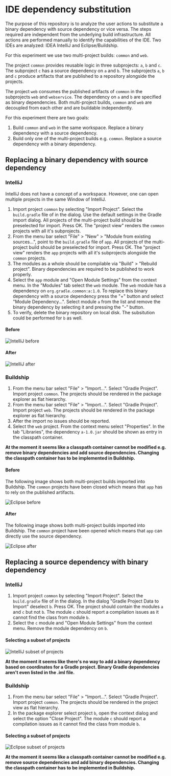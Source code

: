 # IDE dependency substitution

The purpose of this repository is to analyze the user actions to substitute a binary dependency with source dependency or vice versa. The steps required are independent from the underlying build infrastructure. All actions are performed manually to identify the capabilities of the IDE. Two IDEs are analyzed: IDEA IntelliJ and Eclipse/Buildship.

For this experiment we use two multi-project builds: `common` and `web`.

The project `common` provides reusable logic in three subprojects: `a`, `b` and `c`. The subproject `c` has a source dependency on `a` and `b`. The subprojects `a`, `b` and `c` produce artifacts that are published to a repository alongside the projects. 

The project `web` consumes the published artifacts of `common` in the subprojects `web` and `webservice`. The dependency on `a` and `b` are specified as binary dependencies. Both multi-project builds, `common` and `web` are decoupled from each other and are buildable independently.

For this experiment there are two goals:

1. Build `common` and `web` in the same workspace. Replace a binary dependency with a source dependency.
2. Build only one of the multi-project builds e.g. `common`. Replace a source dependency with a binary dependency.

## Replacing a binary dependency with source dependency

### IntelliJ

IntelliJ does not have a concept of a workspace. However, one can open multiple projects in the same Window of IntelliJ.

1. Import project `common` by selecting "Import Project". Select the `build.gradle` file of in the dialog. Use the default settings in the Gradle import dialog. All projects of the multi-project build should be preselected for import. Press OK. The "project view" renders the `common` projects with all it's subprojects.
2. From the menu bar select "File" > "New" > "Module from existing sources...", point to the `build.gradle` file of `app`. All projects of the multi-project build should be preselected for import. Press OK. The "project view" renders the `app` projects with all it's subprojects alongside the `common` projects.
3. The modules as a whole should be compilable via "Build" > "Rebuild project". Binary dependencies are required to be published to work properly.
4. Select the `app` module and "Open Module Settings" from the context menu. In the "Modules" tab select the `web` module. The `web` module has a dependency on `org.gradle.common:a:1.0`. To replace this binary dependency with a source dependency press the "+" button and select "Module Dependency...". Select module `a` from the list and remove the binary dependency by selecting it and pressing the "-" button.
5. To verify, delete the binary repository on local disk. The subsitution could be performed for `b` as well.

#### Before

![IntelliJ before](imgs/idea_binary_to_source_before.png)

#### After

![IntelliJ after](imgs/idea_binary_to_source_after.png)

### Buildship

1. From the menu bar select "File" > "Import...". Select "Gradle Project". Import project `common`. The projects should be rendered in the package explorer as flat hierarchy.
2. From the menu bar select "File" > "Import...". Select "Gradle Project". Import project `web`. The projects should be rendered in the package explorer as flat hierarchy.
3. After the import no issues should be reported.
4. Select the `web` project. From the context menu select "Properties". In the tab "Libraries", the dependency `a-1.0.jar` should be shown as entry in the classpath container.

__At the moment it seems like a classpath container cannot be modified e.g. remove binary dependencies and add source dependencies. Changing the classpath container has to be implemented in Buildship.__

#### Before

The following image shows both multi-project builds imported into Buildship. The `common` projects have been closed which means that `app` has to rely on the published artifacts.

![Eclipse before](imgs/eclipse_binary_to_source_before.png)

#### After

The following image shows both multi-project builds imported into Buildship. The `common` project have been opened which means that `app` can directly use the source dependency.

![Eclipse after](imgs/eclipse_binary_to_source_after.png)

## Replacing a source dependency with binary dependency

### IntelliJ

1.  Import project `common` by selecting "Import Project". Select the `build.gradle` file of in the dialog. In the dialog "Gradle Project Data to Import" deselect `b`. Press OK. The project should contain the modules `a` and `c` but not `b`. The module `c` should report a compilation issues as it cannot find the class from module `b`.
2. Select the `c` module and "Open Module Settings" from the context menu. Remove the module dependency on `b`.

#### Selecting a subset of projects

![IntelliJ subset of projects](imgs/idea_subset_projects.png)

__At the moment it seems like there's no way to add a binary dependency based on coordinates for a Gradle project. Binary Gradle dependencies aren't even listed in the .iml file.__

### Buildship

1. From the menu bar select "File" > "Import...". Select "Gradle Project". Import project `common`. The projects should be rendered in the project view as flat hierarchy.
2. In the package explorer select project `b`, open the context dialog and select the option "Close Project". The module `c` should report a compilation issues as it cannot find the class from module `b`.

#### Selecting a subset of projects

![Eclipse subset of projects](imgs/eclipse_subset_projects.png)

__At the moment it seems like a classpath container cannot be modified e.g. remove source dependencies and add binary dependencies. Changing the classpath container has to be implemented in Buildship.__